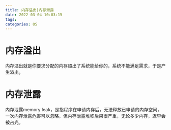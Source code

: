 ```yaml
---
title: 内存溢出|内存泄露
date: 2022-03-04 10:03:15
tags:
categories: OS
---
```


# 内存溢出

内存溢出就是你要求分配的内存超出了系统能给你的，系统不能满足需求，于是产生溢出。

# 内存泄露

内存泄露memory leak，是指程序在申请内存后，无法释放已申请的内存空间，一次内存泄露危害可以忽略，但内存泄露堆积后果很严重，无论多少内存，迟早会被占光。
